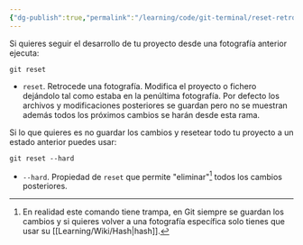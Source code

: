 ```yaml
---
{"dg-publish":true,"permalink":"/learning/code/git-terminal/reset-retroceder-a-una-fotografia-anterior-en-git/","created":"2024-03-27T16:18","updated":"2024-03-27T19:08"}
---
```


[^1]: En realidad este comando tiene trampa, en Git siempre se guardan los cambios y si quieres volver a una fotografía específica solo tienes que usar su [[Learning/Wiki/Hash\|hash]].

Si quieres seguir el desarrollo de tu proyecto desde una fotografía anterior ejecuta:
```shell
git reset
```
- `reset`. Retrocede una fotografía. Modifica el proyecto o fichero dejándolo tal como estaba en la penúltima fotografía. Por defecto los archivos y modificaciones posteriores se guardan pero no se muestran además todos los próximos cambios se harán desde esta rama.

Si lo que quieres es no guardar los cambios y resetear todo tu proyecto a un estado anterior puedes usar:
```shell
git reset --hard
```
- `--hard`. Propiedad de `reset` que permite "eliminar"[^1] todos los cambios posteriores.
